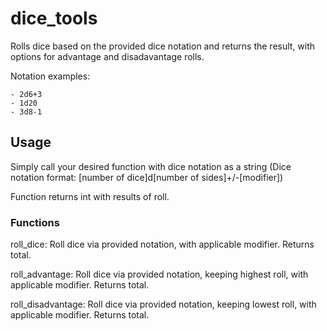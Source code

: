 # dice_tools
Rolls dice based on the provided dice notation and returns the result, with options for advantage and disadavantage rolls.

Notation examples:

    - 2d6+3
    - 1d20
    - 3d8-1
    
## Usage
Simply call your desired function with dice notation as a string (Dice notation format: [number of dice]d[number of sides]+/-[modifier])

Function returns int with results of roll.

### Functions
roll_dice: Roll dice via provided notation, with applicable modifier. Returns total.

roll_advantage: Roll dice via provided notation, keeping highest roll, with applicable modifier. Returns total.

roll_disadvantage: Roll dice via provided notation, keeping lowest roll, with applicable modifier. Returns total.
